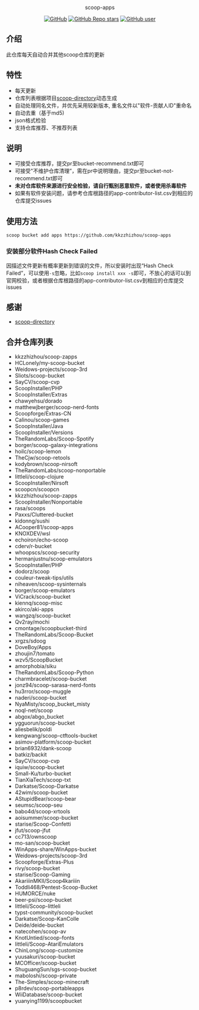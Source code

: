 <p align="center">
  scoop-apps
</p>
<p align="center">
  <a href="https://github.com/kkzzhizhou/scoop-apps"><img alt="GitHub" src="https://img.shields.io/badge/Readme--Style-standard--repository-brightgreen?style=flat-square&color=f83500"/></a>
  <a href="https://github.com/kkzzhizhou/scoop-apps"><img alt="GitHub Repo stars" src="https://img.shields.io/github/stars/kkzzhizhou/scoop-apps?style=flat-square"/></a>
  <a href="https://github.com/kkzzhizhou"><img alt="GitHub user" src="https://img.shields.io/badge/author-kkzzhizhou-brightgreen?style=flat-square"/></a>
</p>


## 介绍

此仓库每天自动合并其他scoop仓库的更新

## 特性

- 每天更新
- 仓库列表根据项目[scoop-directory](https://github.com/rasa/scoop-directory)动态生成
- 自动处理同名文件，并优先采用较新版本, 重名文件以"软件-贡献人ID"重命名
- 自动去重（基于md5)
- json格式检验
- 支持仓库推荐、不推荐列表

## 说明

- 可接受仓库推荐，提交pr至bucket-recommend.txt即可
- 可接受"不维护仓库清理”，需在pr中说明理由，提交pr至bucket-not-recommend.txt即可
- **未对仓库软件来源进行安全检验，请自行甄别恶意软件，或者使用杀毒软件**
- 如果有软件安装问题，请参考仓库根路径的app-contributor-list.csv到相应的仓库提交issues

## 使用方法

```
scoop bucket add apps https://github.com/kkzzhizhou/scoop-apps
```

### 安装部分软件Hash Check Failed



因描述文件更新有概率更新到错误的文件，所以安装时出现“Hash Check Failed”，可以使用`-s`忽略，比如`scoop install xxx -s`即可，不放心的话可以到官网校验，或者根据仓库根路径的app-contributor-list.csv到相应的仓库提交issues

## 感谢

- [scoop-directory](https://github.com/rasa/scoop-directory)

## 合并仓库列表

- kkzzhizhou/scoop-zapps
- HCLonely/my-scoop-bucket
- Weidows-projects/scoop-3rd
- Sliots/scoop-bucket
- SayCV/scoop-cvp
- ScoopInstaller/PHP
- ScoopInstaller/Extras
- chawyehsu/dorado
- matthewjberger/scoop-nerd-fonts
- Scoopforge/Extras-CN
- Calinou/scoop-games
- ScoopInstaller/Java
- ScoopInstaller/Versions
- TheRandomLabs/Scoop-Spotify
- borger/scoop-galaxy-integrations
- hoilc/scoop-lemon
- TheCjw/scoop-retools
- kodybrown/scoop-nirsoft
- TheRandomLabs/scoop-nonportable
- littleli/scoop-clojure
- ScoopInstaller/Nirsoft
- scoopcn/scoopcn
- kkzzhizhou/scoop-zapps
- ScoopInstaller/Nonportable
- rasa/scoops
- Paxxs/Cluttered-bucket
- kidonng/sushi
- ACooper81/scoop-apps
- KNOXDEV/wsl
- echoiron/echo-scoop
- cderv/r-bucket
- whoopscs/scoop-security
- hermanjustnu/scoop-emulators
- ScoopInstaller/PHP
- dodorz/scoop
- couleur-tweak-tips/utils
- niheaven/scoop-sysinternals
- borger/scoop-emulators
- ViCrack/scoop-bucket
- kiennq/scoop-misc
- akirco/aki-apps
- wangzq/scoop-bucket
- Qv2ray/mochi
- cmontage/scoopbucket-third
- TheRandomLabs/Scoop-Bucket
- xrgzs/sdoog
- DoveBoy/Apps
- zhoujin7/tomato
- wzv5/ScoopBucket
- amorphobia/siku
- TheRandomLabs/Scoop-Python
- charmbracelet/scoop-bucket
- jonz94/scoop-sarasa-nerd-fonts
- hu3rror/scoop-muggle
- naderi/scoop-bucket
- NyaMisty/scoop_bucket_misty
- noql-net/scoop
- abgox/abgo_bucket
- ygguorun/scoop-bucket
- aliesbelik/poldi
- kengwang/scoop-ctftools-bucket
- asimov-platform/scoop-bucket
- brian6932/dank-scoop
- batkiz/backit
- SayCV/scoop-cvp
- iquiw/scoop-bucket
- Small-Ku/turbo-bucket
- TianXiaTech/scoop-txt
- Darkatse/Scoop-Darkatse
- 42wim/scoop-bucket
- AStupidBear/scoop-bear
- seumsc/scoop-seu
- babo4d/scoop-xrtools
- aoisummer/scoop-bucket
- starise/Scoop-Confetti
- jfut/scoop-jfut
- cc713/ownscoop
- mo-san/scoop-bucket
- WinApps-share/WinApps-bucket
- Weidows-projects/scoop-3rd
- Scoopforge/Extras-Plus
- rivy/scoop-bucket
- starise/Scoop-Gaming
- AkariiinMKII/Scoop4kariiin
- Toddli468/Pentest-Scoop-Bucket
- HUMORCE/nuke
- beer-psi/scoop-bucket
- littleli/Scoop-littleli
- typst-community/scoop-bucket
- Darkatse/Scoop-KanColle
- Deide/deide-bucket
- natecohen/scoop-av
- KnotUntied/scoop-fonts
- littleli/Scoop-AtariEmulators
- ChinLong/scoop-customize
- yuusakuri/scoop-bucket
- MCOfficer/scoop-bucket
- ShuguangSun/sgs-scoop-bucket
- maboloshi/scoop-private
- The-Simples/scoop-minecraft
- p8rdev/scoop-portableapps
- WiiDatabase/scoop-bucket
- yuanying1199/scoopbucket

